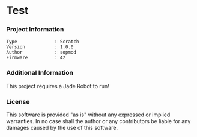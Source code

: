 Test
================



### Project Information
```
Type              : Scratch
Version           : 1.0.0
Author            : sopmod
Firmware          : 42
```

### Additional Information
This project requires a Jade Robot to run!

### License
This software is provided "as is" without any expressed or implied warranties.  In no case shall the author or any contributors be liable for any damages caused by the use of this software.

